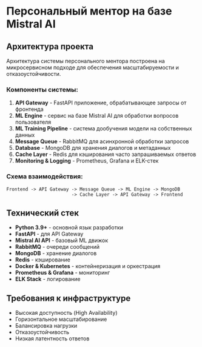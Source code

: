 # Персональный ментор на базе Mistral AI

## Архитектура проекта

Архитектура системы персонального ментора построена на микросервисном подходе для обеспечения масштабируемости и отказоустойчивости.

### Компоненты системы:

1. **API Gateway** - FastAPI приложение, обрабатывающее запросы от фронтенда
2. **ML Engine** - сервис на базе Mistral AI для обработки вопросов пользователя
3. **ML Training Pipeline** - система дообучения модели на собственных данных
4. **Message Queue** - RabbitMQ для асинхронной обработки запросов
5. **Database** - MongoDB для хранения диалогов и метаданных
6. **Cache Layer** - Redis для кэширования часто запрашиваемых ответов
7. **Monitoring & Logging** - Prometheus, Grafana и ELK-стек

### Схема взаимодействия:

```
Frontend -> API Gateway -> Message Queue -> ML Engine -> MongoDB
                        -> Cache Layer -> API Gateway -> Frontend
```

## Технический стек

- **Python 3.9+** - основной язык разработки
- **FastAPI** - для API Gateway
- **Mistral AI API** - базовый ML движок
- **RabbitMQ** - очереди сообщений
- **MongoDB** - хранение диалогов
- **Redis** - кэширование
- **Docker & Kubernetes** - контейнеризация и оркестрация
- **Prometheus & Grafana** - мониторинг
- **ELK Stack** - логирование

## Требования к инфраструктуре

- Высокая доступность (High Availability)
- Горизонтальное масштабирование
- Балансировка нагрузки
- Отказоустойчивость
- Низкая латентность ответов 